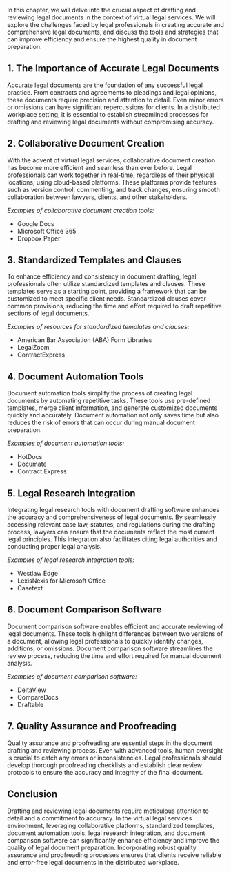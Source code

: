 
In this chapter, we will delve into the crucial aspect of drafting and reviewing legal documents in the context of virtual legal services. We will explore the challenges faced by legal professionals in creating accurate and comprehensive legal documents, and discuss the tools and strategies that can improve efficiency and ensure the highest quality in document preparation.

**1. The Importance of Accurate Legal Documents**
-------------------------------------------------

Accurate legal documents are the foundation of any successful legal practice. From contracts and agreements to pleadings and legal opinions, these documents require precision and attention to detail. Even minor errors or omissions can have significant repercussions for clients. In a distributed workplace setting, it is essential to establish streamlined processes for drafting and reviewing legal documents without compromising accuracy.

**2. Collaborative Document Creation**
--------------------------------------

With the advent of virtual legal services, collaborative document creation has become more efficient and seamless than ever before. Legal professionals can work together in real-time, regardless of their physical locations, using cloud-based platforms. These platforms provide features such as version control, commenting, and track changes, ensuring smooth collaboration between lawyers, clients, and other stakeholders.

*Examples of collaborative document creation tools:*

* Google Docs
* Microsoft Office 365
* Dropbox Paper

**3. Standardized Templates and Clauses**
-----------------------------------------

To enhance efficiency and consistency in document drafting, legal professionals often utilize standardized templates and clauses. These templates serve as a starting point, providing a framework that can be customized to meet specific client needs. Standardized clauses cover common provisions, reducing the time and effort required to draft repetitive sections of legal documents.

*Examples of resources for standardized templates and clauses:*

* American Bar Association (ABA) Form Libraries
* LegalZoom
* ContractExpress

**4. Document Automation Tools**
--------------------------------

Document automation tools simplify the process of creating legal documents by automating repetitive tasks. These tools use pre-defined templates, merge client information, and generate customized documents quickly and accurately. Document automation not only saves time but also reduces the risk of errors that can occur during manual document preparation.

*Examples of document automation tools:*

* HotDocs
* Documate
* Contract Express

**5. Legal Research Integration**
---------------------------------

Integrating legal research tools with document drafting software enhances the accuracy and comprehensiveness of legal documents. By seamlessly accessing relevant case law, statutes, and regulations during the drafting process, lawyers can ensure that the documents reflect the most current legal principles. This integration also facilitates citing legal authorities and conducting proper legal analysis.

*Examples of legal research integration tools:*

* Westlaw Edge
* LexisNexis for Microsoft Office
* Casetext

**6. Document Comparison Software**
-----------------------------------

Document comparison software enables efficient and accurate reviewing of legal documents. These tools highlight differences between two versions of a document, allowing legal professionals to quickly identify changes, additions, or omissions. Document comparison software streamlines the review process, reducing the time and effort required for manual document analysis.

*Examples of document comparison software:*

* DeltaView
* CompareDocs
* Draftable

**7. Quality Assurance and Proofreading**
-----------------------------------------

Quality assurance and proofreading are essential steps in the document drafting and reviewing process. Even with advanced tools, human oversight is crucial to catch any errors or inconsistencies. Legal professionals should develop thorough proofreading checklists and establish clear review protocols to ensure the accuracy and integrity of the final document.

**Conclusion**
--------------

Drafting and reviewing legal documents require meticulous attention to detail and a commitment to accuracy. In the virtual legal services environment, leveraging collaborative platforms, standardized templates, document automation tools, legal research integration, and document comparison software can significantly enhance efficiency and improve the quality of legal document preparation. Incorporating robust quality assurance and proofreading processes ensures that clients receive reliable and error-free legal documents in the distributed workplace.
